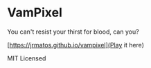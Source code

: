 # VamPixel
You can't resist your thirst for blood, can you?

[https://jrmatos.github.io/vampixel](Play it here)

MIT Licensed
